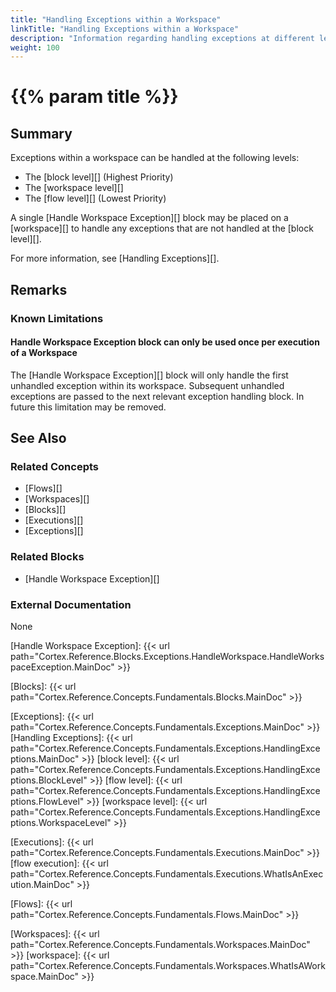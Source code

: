 ```yaml
---
title: "Handling Exceptions within a Workspace"
linkTitle: "Handling Exceptions within a Workspace"
description: "Information regarding handling exceptions at different levels within a workspace."
weight: 100
---
```


# {{% param title %}}

## Summary

Exceptions within a workspace can be handled at the following levels:

- The [block level][] (Highest Priority)
- The [workspace level][]
- The [flow level][] (Lowest Priority)

A single [Handle Workspace Exception][] block may be placed on a [workspace][] to handle any exceptions that are not handled at the [block level][].

For more information, see [Handling Exceptions][].

## Remarks

### Known Limitations

#### Handle Workspace Exception block can only be used once per execution of a Workspace

The [Handle Workspace Exception][] block will only handle the first unhandled exception within its workspace. Subsequent unhandled exceptions are passed to the next relevant exception handling block. In future this limitation may be removed.

## See Also

### Related Concepts

- [Flows][]
- [Workspaces][]
- [Blocks][]
- [Executions][]
- [Exceptions][]

### Related Blocks

- [Handle Workspace Exception][]

### External Documentation

None

[Handle Workspace Exception]: {{< url path="Cortex.Reference.Blocks.Exceptions.HandleWorkspace.HandleWorkspaceException.MainDoc" >}}

[Blocks]: {{< url path="Cortex.Reference.Concepts.Fundamentals.Blocks.MainDoc" >}}

[Exceptions]: {{< url path="Cortex.Reference.Concepts.Fundamentals.Exceptions.MainDoc" >}}
[Handling Exceptions]: {{< url path="Cortex.Reference.Concepts.Fundamentals.Exceptions.HandlingExceptions.MainDoc" >}}
[block level]: {{< url path="Cortex.Reference.Concepts.Fundamentals.Exceptions.HandlingExceptions.BlockLevel" >}}
[flow level]: {{< url path="Cortex.Reference.Concepts.Fundamentals.Exceptions.HandlingExceptions.FlowLevel" >}}
[workspace level]: {{< url path="Cortex.Reference.Concepts.Fundamentals.Exceptions.HandlingExceptions.WorkspaceLevel" >}}

[Executions]: {{< url path="Cortex.Reference.Concepts.Fundamentals.Executions.MainDoc" >}}
[flow execution]: {{< url path="Cortex.Reference.Concepts.Fundamentals.Executions.WhatIsAnExecution.MainDoc" >}}

[Flows]: {{< url path="Cortex.Reference.Concepts.Fundamentals.Flows.MainDoc" >}}

[Workspaces]: {{< url path="Cortex.Reference.Concepts.Fundamentals.Workspaces.MainDoc" >}}
[workspace]: {{< url path="Cortex.Reference.Concepts.Fundamentals.Workspaces.WhatIsAWorkspace.MainDoc" >}}
